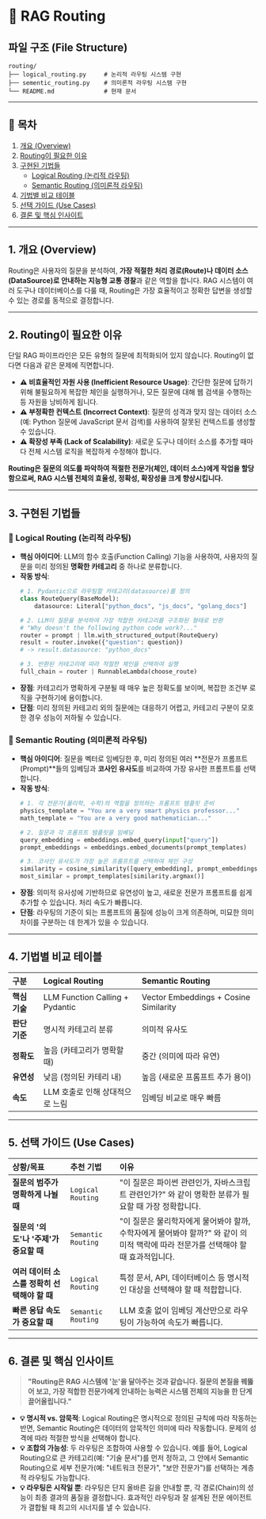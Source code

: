 # 🚀 RAG Routing

## 파일 구조 (File Structure)
```
routing/
├── logical_routing.py     # 논리적 라우팅 시스템 구현
├── sementic_routing.py    # 의미론적 라우팅 시스템 구현
└── README.md              # 현재 문서
```

---

## 📖 목차
1. [개요 (Overview)](#1-개요-overview)
2. [Routing이 필요한 이유](#2-routing이-필요한-이유)
3. [구현된 기법들](#3-구현된-기법들)
    - [Logical Routing (논리적 라우팅)](#-logical-routing-논리적-라우팅)
    - [Semantic Routing (의미론적 라우팅)](#-semantic-routing-의미론적-라우팅)
4. [기법별 비교 테이블](#4-기법별-비교-테이블)
5. [선택 가이드 (Use Cases)](#5-선택-가이드-use-cases)
6. [결론 및 핵심 인사이트](#6-결론-및-핵심-인사이트)

---

## 1. 개요 (Overview)

Routing은 사용자의 질문을 분석하여, **가장 적절한 처리 경로(Route)나 데이터 소스(DataSource)로 안내하는 지능형 교통 경찰**과 같은 역할을 합니다. RAG 시스템이 여러 도구나 데이터베이스를 다룰 때, Routing은 가장 효율적이고 정확한 답변을 생성할 수 있는 경로를 동적으로 결정합니다.

---

## 2. Routing이 필요한 이유

단일 RAG 파이프라인은 모든 유형의 질문에 최적화되어 있지 않습니다. Routing이 없다면 다음과 같은 문제에 직면합니다.

-   **⚠️ 비효율적인 자원 사용 (Inefficient Resource Usage)**: 간단한 질문에 답하기 위해 불필요하게 복잡한 체인을 실행하거나, 모든 질문에 대해 웹 검색을 수행하는 등 자원을 낭비하게 됩니다.
-   **⚠️ 부정확한 컨텍스트 (Incorrect Context)**: 질문의 성격과 맞지 않는 데이터 소스(예: Python 질문에 JavaScript 문서 검색)를 사용하여 잘못된 컨텍스트를 생성할 수 있습니다.
-   **⚠️ 확장성 부족 (Lack of Scalability)**: 새로운 도구나 데이터 소스를 추가할 때마다 전체 시스템 로직을 복잡하게 수정해야 합니다.

**Routing은 질문의 의도를 파악하여 적절한 전문가(체인, 데이터 소스)에게 작업을 할당함으로써, RAG 시스템 전체의 효율성, 정확성, 확장성을 크게 향상시킵니다.**

---

## 3. 구현된 기법들

### 🎯 Logical Routing (논리적 라우팅)
-   **핵심 아이디어**: LLM의 함수 호출(Function Calling) 기능을 사용하여, 사용자의 질문을 미리 정의된 **명확한 카테고리** 중 하나로 분류합니다.
-   **작동 방식**:
    ```python
    # 1. Pydantic으로 라우팅할 카테고리(datasource)를 정의
    class RouteQuery(BaseModel):
        datasource: Literal["python_docs", "js_docs", "golang_docs"]

    # 2. LLM이 질문을 분석하여 가장 적합한 카테고리를 구조화된 형태로 반환
    # "Why doesn't the following python code work?..."
    router = prompt | llm.with_structured_output(RouteQuery)
    result = router.invoke({"question": question})
    # -> result.datasource: "python_docs"

    # 3. 반환된 카테고리에 따라 적절한 체인을 선택하여 실행
    full_chain = router | RunnableLambda(choose_route)
    ```
-   **장점**: 카테고리가 명확하게 구분될 때 매우 높은 정확도를 보이며, 복잡한 조건부 로직을 구현하기에 용이합니다.
-   **단점**: 미리 정의된 카테고리 외의 질문에는 대응하기 어렵고, 카테고리 구분이 모호한 경우 성능이 저하될 수 있습니다.

### 🎯 Semantic Routing (의미론적 라우팅)
-   **핵심 아이디어**: 질문을 벡터로 임베딩한 후, 미리 정의된 여러 **전문가 프롬프트(Prompt)**들의 임베딩과 **코사인 유사도**를 비교하여 가장 유사한 프롬프트를 선택합니다.
-   **작동 방식**:
    ```python
    # 1. 각 전문가(물리학, 수학)의 역할을 정의하는 프롬프트 템플릿 준비
    physics_template = "You are a very smart physics professor..."
    math_template = "You are a very good mathematician..."

    # 2. 질문과 각 프롬프트 템플릿을 임베딩
    query_embedding = embeddings.embed_query(input["query"])
    prompt_embeddings = embeddings.embed_documents(prompt_templates)

    # 3. 코사인 유사도가 가장 높은 프롬프트를 선택하여 체인 구성
    similarity = cosine_similarity([query_embedding], prompt_embeddings)[0]
    most_similar = prompt_templates[similarity.argmax()]
    ```
-   **장점**: 의미적 유사성에 기반하므로 유연성이 높고, 새로운 전문가 프롬프트를 쉽게 추가할 수 있습니다. 처리 속도가 빠릅니다.
-   **단점**: 라우팅의 기준이 되는 프롬프트의 품질에 성능이 크게 의존하며, 미묘한 의미 차이를 구분하는 데 한계가 있을 수 있습니다.

---

## 4. 기법별 비교 테이블

| 구분 | Logical Routing | Semantic Routing |
| :--- | :--- | :--- |
| **핵심 기술** | LLM Function Calling + Pydantic | Vector Embeddings + Cosine Similarity |
| **판단 기준** | 명시적 카테고리 분류 | 의미적 유사도 |
| **정확도** | 높음 (카테고리가 명확할 때) | 중간 (의미에 따라 유연) |
| **유연성** | 낮음 (정의된 카테리 내) | 높음 (새로운 프롬프트 추가 용이) |
| **속도** | LLM 호출로 인해 상대적으로 느림 | 임베딩 비교로 매우 빠름 |

---

## 5. 선택 가이드 (Use Cases)

| 상황/목표 | 추천 기법 | 이유 |
| :--- | :--- | :--- |
| **질문의 범주가 명확하게 나뉠 때** | `Logical Routing` | "이 질문은 파이썬 관련인가, 자바스크립트 관련인가?" 와 같이 명확한 분류가 필요할 때 가장 정확합니다. |
| **질문의 '의도'나 '주제'가 중요할 때** | `Semantic Routing` | "이 질문은 물리학자에게 물어봐야 할까, 수학자에게 물어봐야 할까?" 와 같이 의미적 맥락에 따라 전문가를 선택해야 할 때 효과적입니다. |
| **여러 데이터 소스를 정확히 선택해야 할 때** | `Logical Routing` | 특정 문서, API, 데이터베이스 등 명시적인 대상을 선택해야 할 때 적합합니다. |
| **빠른 응답 속도가 중요할 때** | `Semantic Routing` | LLM 호출 없이 임베딩 계산만으로 라우팅이 가능하여 속도가 빠릅니다. |

---

## 6. 결론 및 핵심 인사이트

> **"Routing은 RAG 시스템에 '눈'을 달아주는 것과 같습니다. 질문의 본질을 꿰뚫어 보고, 가장 적합한 전문가에게 안내하는 능력은 시스템 전체의 지능을 한 단계 끌어올립니다."**

-   **💡 명시적 vs. 암묵적**: Logical Routing은 명시적으로 정의된 규칙에 따라 작동하는 반면, Semantic Routing은 데이터의 암묵적인 의미에 따라 작동합니다. 문제의 성격에 따라 적절한 방식을 선택해야 합니다.
-   **💡 조합의 가능성**: 두 라우팅은 조합하여 사용할 수 있습니다. 예를 들어, Logical Routing으로 큰 카테고리(예: "기술 문서")를 먼저 정하고, 그 안에서 Semantic Routing으로 세부 전문가(예: "네트워크 전문가", "보안 전문가")를 선택하는 계층적 라우팅도 가능합니다.
-   **💡 라우팅은 시작일 뿐**: 라우팅은 단지 올바른 길을 안내할 뿐, 각 경로(Chain)의 성능이 최종 결과의 품질을 결정합니다. 효과적인 라우팅과 잘 설계된 전문 에이전트가 결합될 때 최고의 시너지를 낼 수 있습니다.